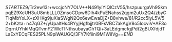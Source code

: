 $START$EZ9/Tr2ew13r+wccjcNY7OLV++N491ylYlQlCzV55/hszpuurgaVh9SkmpqEZ9XcUH3uU8mbLLL0ZmsoCDpw6Dlh4kPuENahss2qgm2uUx2Q4/zbyCTIqMbYxLX+zXHKg9juXiaSWgN2Qx6ewEwaDjZ+B8vhwe/81/R2cc5lyL5V/52+bKzta+n47qGZ+/yUpaItHs4RYyjHgfbjjtr0BFsVBC7akAgV8o5IocviV+AF3oDqrnUYhklMqQTvmF21WcTINthsubayaGhTQi+3aLEdgmcfgjPdt2gBUXfdjdTLaExYECqFES25PLN9piWAUGQ/3FY7Kfiini9M1WiIVg==$END$